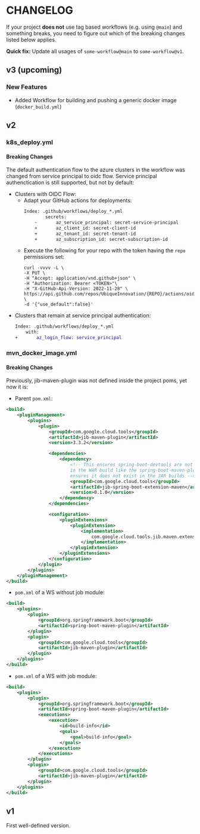 # CHANGELOG

If your project **does not** use tag based workflows (e.g. using `@main`) and something breaks, you need to figure out which of the breaking changes listed below applies.

**Quick fix:** Update all usages of `some-workflow@main` to `some-workflow@v1`.

## v3 (upcoming)

### New Features

- Added Workflow for building and pushing a generic docker image (`docker_build.yml`)

## v2

### k8s_deploy.yml

#### Breaking Changes

The default authentication flow to the azure clusters in the workflow was changed from service principal to oidc flow.
Service principal authenctication is still supported, but not by default:

- Clusters with OIDC Flow:
    - Adapt your GitHub actions for deployments:
        ```diff
        Index: .github/workflows/deploy_*.yml
                secrets:
            -       az_service_principal: secret-service-principal
            +       az_client_id: secret-client-id
            +       az_tenant_id: secret-tenant-id
            +       az_subscription_id: secret-subscription-id
        ```
    - Execute the following for your repo with the token having the `repo` permissions set:
        ```shell
        curl -vvvv -L \
        -X PUT \
        -H "Accept: application/vnd.github+json" \
        -H "Authorization: Bearer <TOKEN>"\
        -H "X-GitHub-Api-Version: 2022-11-28" \
        https://api.github.com/repos/UbiqueInnovation/{REPO}/actions/oidc/customization/sub \
        -d '{"use_default":false}'
        ```
- Clusters that remain at service principal authentication:
    ```diff
    Index: .github/workflows/deploy_*.yml
        with:
    +       az_login_flow: service_principal
    ```

### mvn_docker_image.yml

#### Breaking Changes

Previously, jib-maven-plugin was not defined inside the project poms, yet now it is:

- Parent `pom.xml`:
```xml
<build>
    <pluginManagement>
        <plugins>
            <plugin>
                <groupId>com.google.cloud.tools</groupId>
                <artifactId>jib-maven-plugin</artifactId>
                <version>3.3.2</version>

                <dependencies>
                    <dependency>
                        <!-- This ensures spring-boot-devtools are not included
                        in the WAR build like the spring-boot-maven-plugin also
                        ensures it does not exist in the JAR builds -->
                        <groupId>com.google.cloud.tools</groupId>
                        <artifactId>jib-spring-boot-extension-maven</artifactId>
                        <version>0.1.0</version>
                    </dependency>
                </dependencies>

                <configuration>
                    <pluginExtensions>
                        <pluginExtension>
                            <implementation>
                                com.google.cloud.tools.jib.maven.extension.springboot.JibSpringBootExtension
                            </implementation>
                        </pluginExtension>
                    </pluginExtensions>
                </configuration>
            </plugin>
        </plugins>
    </pluginManagement>
</build>
```

- `pom.xml` of a WS without job module:
```xml
<build>
    <plugins>
        <plugin>
            <groupId>org.springframework.boot</groupId>
            <artifactId>spring-boot-maven-plugin</artifactId>
        </plugin>
        <plugin>
            <groupId>com.google.cloud.tools</groupId>
            <artifactId>jib-maven-plugin</artifactId>
        </plugin>
    </plugins>
</build>
```

- `pom.xml` of a WS with job module:
```xml
<build>
    <plugins>
        <plugin>
            <groupId>org.springframework.boot</groupId>
            <artifactId>spring-boot-maven-plugin</artifactId>
            <executions>
                <execution>
                    <id>build-info</id>
                    <goals>
                        <goal>build-info</goal>
                    </goals>
                </execution>
            </executions>
        </plugin>
        <plugin>
            <groupId>com.google.cloud.tools</groupId>
            <artifactId>jib-maven-plugin</artifactId>
        </plugin>
    </plugins>
</build>
```

## v1

First well-defined version. 